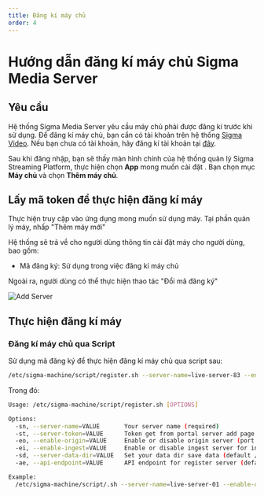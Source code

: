 ```yaml
---
title: Đăng kí máy chủ
order: 4
---
```


# Hướng dẫn đăng kí máy chủ Sigma Media Server

## Yêu cầu

Hệ thống Sigma Media Server yêu cầu máy chủ phải được đăng kí trước khi sử dụng. Để đăng kí máy chủ, bạn cần có tài khoản trên hệ thống [Sigma Video](https://sigma.video/). Nếu bạn chưa có tài khoản, hãy đăng kí tài khoản tại [đây](https://portal.sigmaott.com/auth/login).

Sau khi đăng nhập, bạn sẽ thấy màn hình chính của hệ thống quản lý Sigma Streaming Platform, thực hiện chọn **App** mong muốn cài đặt . Bạn chọn mục **Máy chủ** và chọn **Thêm máy chủ**.


## Lấy mã token để thực hiện đăng kí máy

Thực hiện truy cập vào ứng dụng mong muốn sử dụng máy. Tại phần quản lý máy, nhấp "Thêm máy mới"


Hệ thống sẽ trả về cho người dùng thông tin cài đặt máy cho người dùng, bao gồm:

- Mã đăng ký: Sử dụng trong việc đăng kí máy chủ

Ngoài ra, người dùng có thể thực hiện thao tác "Đổi mã đăng ký"

![Add Server](/images/media-server/getstarted/add-server.png)

## Thực hiện đăng kí máy

### Đăng kí máy chủ qua Script

Sử dụng mã đăng ký để thực hiện đăng kí máy chủ qua script sau:

```bash
/etc/sigma-machine/script/register.sh --server-name=live-server-83 --enable-origin=true --enable-ingest=true --server-token=xamBWB0CZpXgI9VXkP68c --server-data-dir=/data/transcode
```

Trong đó: 

```bash
Usage: /etc/sigma-machine/script/register.sh [OPTIONS]

Options:
  -sn, --server-name=VALUE       Your server name (required)
  -st, --server-token=VALUE      Token get from portal server add page (required)
  -eo, --enable-origin=VALUE     Enable or disable origin server (port 8080 for http streaming hls, dash) (default true)
  -ei, --enable-ingest=VALUE     Enable or disable ingest server for incomming streaming(port 1935 for rtmp, rtsp, srt) (default true)
  -sd, --server-data-dir=VALUE   Set your data dir save data (default /data/transcode)
  -ae, --api-endpoint=VALUE      API endpoint for register server (default https://api.sigma.video)

Example:
  /etc/sigma-machine/script/.sh --server-name=live-server-01 --enable-origin=true --enable-ingest=true --server-token=kKLyAqeQlcWImVciTrWW- --server-data-dir=/data/transcode
```

